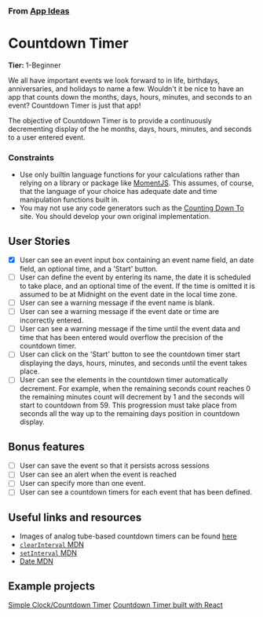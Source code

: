 ### From [App Ideas](https://github.com/florinpop17/app-ideas)

# Countdown Timer

**Tier:** 1-Beginner

We all have important events we look forward to in life, birthdays,
anniversaries, and holidays to name a few. Wouldn't it be nice to have an app
that counts down the months, days, hours, minutes, and seconds to an event?
Countdown Timer is just that app!

The objective of Countdown Timer is to provide a continuously decrementing
display of the he months, days, hours, minutes, and seconds to a user entered
event.

### Constraints

- Use only builtin language functions for your calculations rather than relying
  on a library or package like [MomentJS](https://momentjs.com/). This assumes,
  of course, that the language of your choice has adequate date and time
  manipulation functions built in.
- You may not use any code generators such as the
  [Counting Down To](https://countingdownto.com/) site. You should develop your
  own original implementation.

## User Stories

- [x] User can see an event input box containing an event name field, an
      date field, an optional time, and a 'Start' button.
- [ ] User can define the event by entering its name, the date it is
      scheduled to take place, and an optional time of the event. If the time is
      omitted it is assumed to be at Midnight on the event date in the local time
      zone.
- [ ] User can see a warning message if the event name is blank.
- [ ] User can see a warning message if the event date or time are incorrectly
      entered.
- [ ] User can see a warning message if the time until the event data and time
      that has been entered would overflow the precision of the countdown timer.
- [ ] User can click on the 'Start' button to see the countdown timer start
      displaying the days, hours, minutes, and seconds until the event takes place.
- [ ] User can see the elements in the countdown timer automatically
      decrement. For example, when the remaining seconds count reaches 0 the remaining
      minutes count will decrement by 1 and the seconds will start to countdown from 59. This progression must take place from seconds all the way up to the remaining days position in countdown display.

## Bonus features

- [ ] User can save the event so that it persists across sessions
- [ ] User can see an alert when the event is reached
- [ ] User can specify more than one event.
- [ ] User can see a countdown timers for each event that has been defined.

## Useful links and resources

- Images of analog tube-based countdown timers can be found
  [here](https://nixieshop.com/)
- [`clearInterval` MDN](https://developer.mozilla.org/en-US/docs/Web/API/WindowOrWorkerGlobalScope/clearInterval)
- [`setInterval` MDN](https://developer.mozilla.org/en-US/docs/Web/API/WindowOrWorkerGlobalScope/setInterval)
- [Date MDN](https://developer.mozilla.org/en-US/docs/Web/JavaScript/Reference/Global_Objects/Date)

## Example projects

[Simple Clock/Countdown Timer](https://codepen.io/karlo-stekovic/pen/OajKVK)
[Countdown Timer built with React](https://www.florin-pop.com/blog/2019/05/countdown-built-with-react/)
